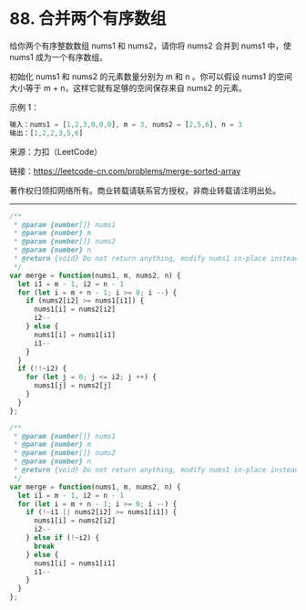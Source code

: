# 88. 合并两个有序数组

给你两个有序整数数组 nums1 和 nums2，请你将 nums2 合并到 nums1 中，使 nums1 成为一个有序数组。

初始化 nums1 和 nums2 的元素数量分别为 m 和 n 。你可以假设 nums1 的空间大小等于 m + n，这样它就有足够的空间保存来自 nums2 的元素。

示例 1：

```js
输入：nums1 = [1,2,3,0,0,0], m = 3, nums2 = [2,5,6], n = 3
输出：[1,2,2,3,5,6]
```

来源：力扣（LeetCode）

链接：<https://leetcode-cn.com/problems/merge-sorted-array>

著作权归领扣网络所有。商业转载请联系官方授权，非商业转载请注明出处。

---

```js
/**
 * @param {number[]} nums1
 * @param {number} m
 * @param {number[]} nums2
 * @param {number} n
 * @return {void} Do not return anything, modify nums1 in-place instead.
 */
var merge = function(nums1, m, nums2, n) {
  let i1 = m - 1, i2 = n - 1
  for (let i = m + n - 1; i >= 0; i --) {
    if (nums2[i2] >= nums1[i1]) {
      nums1[i] = nums2[i2]
      i2--
    } else {
      nums1[i] = nums1[i1]
      i1--
    }
  }
  if (!!~i2) {
    for (let j = 0; j <= i2; j ++) {
      nums1[j] = nums2[j]
    }
  }
};
```

```js
/**
 * @param {number[]} nums1
 * @param {number} m
 * @param {number[]} nums2
 * @param {number} n
 * @return {void} Do not return anything, modify nums1 in-place instead.
 */
var merge = function(nums1, m, nums2, n) {
  let i1 = m - 1, i2 = n - 1
  for (let i = m + n - 1; i >= 0; i --) {
    if (!~i1 || nums2[i2] >= nums1[i1]) {
      nums1[i] = nums2[i2]
      i2--
    } else if (!~i2) {
      break
    } else {
      nums1[i] = nums1[i1]
      i1--
    }
  }
};
```
